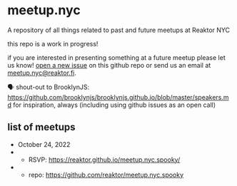# meetup.nyc

A repository of all things related to past and future meetups at Reaktor NYC

this repo is a work in progress!

if you are interested in presenting something at a future meetup please let us know! [open a new issue](https://github.com/reaktor/meetup.nyc/issues/new) on this github repo or send us an email at meetup.nyc@reaktor.fi.

🗣 shout-out to BrooklynJS: https://github.com/brooklynjs/brooklynjs.github.io/blob/master/speakers.md for inspiration, always (including using github issues as an open call)

## list of meetups

* October 24, 2022 
* * RSVP: https://reaktor.github.io/meetup.nyc.spooky/ 
* * repo: https://github.com/reaktor/meetup.nyc.spooky


